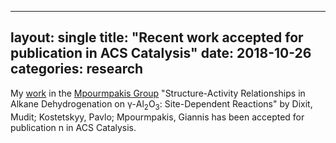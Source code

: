 
---
layout: single
title: "Recent work accepted for publication in ACS Catalysis"
date: 2018-10-26
categories: research
---
My [work](https://pubs.acs.org/doi/10.1021/acscatal.8b03484) in the [Mpourmpakis Group](https://mpourmpakis.com/)  "Structure-Activity Relationships in Alkane Dehydrogenation on γ-Al<sub>2</sub>O<sub>3</sub>: Site-Dependent Reactions" by Dixit, Mudit; Kostetskyy, Pavlo; Mpourmpakis, Giannis has been accepted for publication n in ACS Catalysis.
